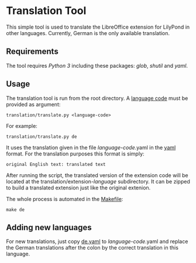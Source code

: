 # Translation Tool

This simple tool is used to translate the LibreOffice extension for LilyPond in other languages. Currently, German is the only available translation.


## Requirements

The tool requires *Python 3* including these packages: *glob*, *shutil* and *yaml*.


## Usage

The translation tool is run from the root directory. A [language code] must be provided as argument:

    translation/translate.py <language-code>

For example:

    translation/translate.py de

It uses the translation given in the file *language-code*.yaml in the [yaml] format. For the translation purposes this format is simply:

    original English text: translated text

After running the script, the translated version of the extension code will be located at the translation/extension-*language* subdirectory. It can be zipped to build a translated extension just like the original extenion.

The whole process is automated in the [Makefile]:

    make de

## Adding new languages

For new translations, just copy [de.yaml] to *language-code*.yaml and replace the German translations after the colon by the correct translation in this language.

[language code]: https://en.wikipedia.org/wiki/List_of_ISO_639-1_codes
[yaml]: https://en.wikipedia.org/wiki/YAML
[Makefile]: Makefile
[de.yaml]: translation/de.yaml
